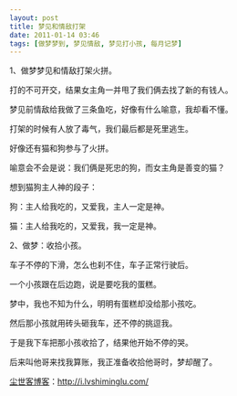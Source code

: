 ```yaml
---
layout: post
title: 梦见和情敌打架
date: 2011-01-14 03:46
tags: [做梦梦到, 梦见情敌, 梦见打小孩, 每月记梦]
---
```

1、做梦梦见和情敌打架火拼。

打的不可开交，结果女主角一并甩了我们俩去找了新的有钱人。

梦见前情敌给我做了三条鱼吃，好像有什么喻意，我却看不懂。

打架的时候有人放了毒气，我们最后都是死里逃生。

好像还有猫和狗参与了火拼。

喻意会不会是说：我们俩是死忠的狗，而女主角是善变的猫？

想到猫狗主人神的段子：

狗：主人给我吃的，又爱我，主人一定是神。

猫：主人给我吃的，又爱我，我一定是神。

2、做梦：收拾小孩。

车子不停的下滑，怎么也刹不住，车子正常行驶后。

一个小孩跟在后边跑，说是要吃我的蛋糕。

梦中，我也不知为什么，明明有蛋糕却没给那小孩吃。

然后那小孩就用砖头砸我车，还不停的挑逗我。

于是我下车把那小孩收拾了，结果他开始不停的哭。

后来叫他哥来找我算账，我正准备收拾他哥时，梦却醒了。

<a href="http://i.lvshiminglu.com/">尘世客博客</a>：<a href="http://i.lvshiminglu.com/">http://i.lvshiminglu.com/</a>

